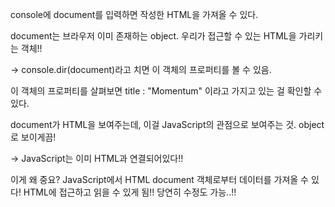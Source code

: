 console에 document를 입력하면 작성한 HTML을 가져올 수 있다.

document는 브라우저 이미 존재하는 object. 우리가 접근할 수 있는 HTML을 가리키는 객체!!

-> console.dir(document)라고 치면 이 객체의 프로퍼티를 볼 수 있음.

이 객체의 프로퍼티를 살펴보면 title : "Momentum" 이라고 가지고 있는 걸 확인할 수 있다.

document가 HTML을 보여주는데, 이걸 JavaScript의 관점으로 보여주는 것. object로 보이게끔!

-> JavaScript는 이미 HTML과 연결되어있다!!

이게 왜 중요? JavaScript에서 HTML document 객체로부터 데이터를 가져올 수 있다! HTML에 접근하고 읽을 수 있게 됨!! 당연히 수정도 가능..!!





